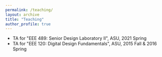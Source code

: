```yaml
---
permalink: /teaching/
layout: archive
title: "Teaching"
author_profile: true
---
```


* TA for "EEE 489: Senior Design Laboratory II", ASU, 2021 Spring
* TA for "EEE 120: Digital Design Fundamentals", ASU, 2015 Fall & 2016 Spring

